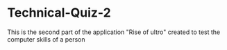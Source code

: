 # Technical-Quiz-2
This is the second part of the application "Rise of ultro" created to test the computer skills of a person
